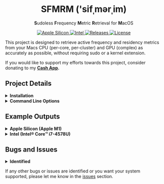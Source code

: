 <h1 align="center" style="">SFMRM  ('sifˌmərˌim)</h1>

<p align="center">
   <b>S</b>udoless <b>F</b>requency <b>M</b>etric <b>R</b>etrieval for <b>M</b>acOS
</p>
<p align="center">
    <a href="">
       <img alt="Apple Silicon" src="https://img.shields.io/badge/Apple_Silicon-M1_Support-red.svg"/>
    </a>
    <a href="">
       <img alt="Intel" src="https://img.shields.io/badge/Intel-Full_Support-orange.svg"/>
    </a>
    <a href="https://github.com/BitesPotatoBacks/SFMRM/releases">
        <img alt="Releases" src="https://img.shields.io/github/release/BitesPotatoBacks/SFMRM.svg"/>
    </a>
    <a href="https://cash.app/$bitespotatobacks">
        <img alt="License" src="https://img.shields.io/badge/donate-Cash_App-default.svg"/>
    </a>
    <br>
</p>

This project is designed to retrieve active frequency and residency metrics from your Macs CPU (per-core, per-cluster) and GPU (complex) as accurately as possible, without requiring sudo or a kernel extension.



If you would like to support my efforts towards this project, consider donating to my **[Cash App](https://cash.app/$bitespotatobacks).**

## Project Details

<details>
<summary><strong>Installation</strong></summary>
   
### 1. Download
Download the file named `SFMRM.sh` from the [latest release](https://github.com/BitesPotatoBacks/SFMRM/releases) (or [click here](https://github.com/BitesPotatoBacks/SFMRM/releases/download/v0.1.0/SFMRM.sh) for a direct download). This is the script that manages the versions for your systems architecture specific binaries (which are the files that actually retrieve your metrics). You may download the `.zip` files for these binaries if you wish, but I recommend using `SFMRM.sh` if you want the latest features and bug fixes without having to lift a finger.
   
### 2. Preparation
`cd` into your Downloads folder via the Terminal, and fix the file permissions of your binary using this terminal command:
```
chmod 755 ./SFMRM.sh
```
### 3. Running
To view your systems metrics, you now may run `./SFMRM.sh` alongside any command line option available to your architecture (documented in next section).
</details>
  
<details>
<summary><strong>Command Line Options</strong></summary>
   
   Here are the available command line options. Please note some options are architecture specific.
   
```
  -h | --help             show this message
  -v | --version          print version number

  -l | --loop-rate <N>    set output loop rate (0=infinite) [default: disabled]
  -i | --sample-rate <N>  set data sampling interval [default: 1000ms]
   
  -c | --hide-cores       hide per-core frequency and residency metrics
  -g | --gpu-only         only show GPU complex frequency and residency metrics
   
  -p | --pkg-only         only show CPU Package frequency and residency metrics (x86_64)

  -e | --ecpu-only        only show E-Cluster frequency and residency metrics   (arm64)
  -p | --pcpu-only        only show P-Cluster frequency and residency metrics   (arm64)
  -s | --state-freqs      show state frequency distributions for all groups     (arm64)

```
   
</details>
   

  
  ## Example Outputs
  
  <details>
<summary><strong>Apple Silicon (Apple M1) </strong></summary>
     
Here is an example of `SFMRM.sh`'s output (using binary `sfmrm-arm64-client`) on an M1 Mac Mini:
     
```
*** Sampling: Apple M1 [T8103] (4P+4E+8GPU) ***

**** "Icestorm" Efficiency Cluster Metrics ****

E-Cluster [0]  HW Active Frequency: 974 MHz
E-Cluster [0]  HW Active Residency: 99.851%
E-Cluster [0]  Idle Frequency:      0.149%

  Core 0:
          Active Frequency: 973 MHz
          Active Residency: 86.764%
          Idle Residency:   13.236%
  Core 1:
          Active Frequency: 974 MHz
          Active Residency: 85.823%
          Idle Residency:   14.177%
  Core 2:
          Active Frequency: 973 MHz
          Active Residency: 85.298%
          Idle Residency:   14.702%
  Core 3:
          Active Frequency: 973 MHz
          Active Residency: 83.335%
          Idle Residency:   16.665%

**** "Firestorm" Performance Cluster Metrics ****

P-Cluster [0]  HW Active Frequency: 2993 MHz
P-Cluster [0]  HW Active Residency: 0.120%
P-Cluster [0]  Idle Frequency:      99.880%

  Core 4:
          Active Frequency: 3084 MHz
          Active Residency: 0.114%
          Idle Residency:   99.886%
  Core 5:
          Active Frequency: 0 MHz
          Active Residency: 0.000%
          Idle Residency:   100.000%
  Core 6:
          Active Frequency: 600 MHz
          Active Residency: 0.004%
          Idle Residency:   99.996%
  Core 7:
          Active Frequency: 0 MHz
          Active Residency: 0.000%
          Idle Residency:   100.000%

**** Integrated Graphics Metrics ****

GPU  Active Frequency: 706 MHz
GPU  Active Residency: 0.220%
GPU  Idle Frequency:   99.780%
```
  </details>
  
  <details>
<summary><strong>Intel (Intel® Core™ i7-4578U)</strong></summary>
     
Here is an example of `SFMRM.sh`'s output (using binary `sfmrm-x86_64-client`) on an 13" MacBook Pro with an Intel® Core™ i7-4578U:
     
```
*** Sampling: Intel(R) Core(TM) i7-4578U CPU @ 3.00GHz ***

**** Package Metrics ****

Package  Performance Limiters: MAX_TURBO_LIMIT
Package  Maximum Turbo Boost:  3500 MHz

Package  Active Frequency: 1253 MHz
Package  Active Residency: 4.00% 
Package  Idle Residency:   96.00% 

  Core 0:
          Active Frequency: 1337 MHz
          Active Residency: 10.00% 
          Idle Residency:   90.00% 
  Core 1:
          Active Frequency: 1525 MHz
          Active Residency: 1.98% 
          Idle Residency:   98.02% 
  Core 2:
          Active Frequency: 3500 MHz
          Active Residency: 4.00% 
          Idle Residency:   96.00% 
  Core 3:
          Active Frequency: 0 MHz
          Active Residency: 0.00% 
          Idle Residency:   100.00% 

**** Integrated Graphics Metrics ****

iGPU  Performance Limiters: VR_ICCMAX

iGPU  Active Residency: 2.00%
iGPU  Idle Frequency:   98.00%
```
     
  </details>
   
   <!--
## Reading
   
<details>
<summary><strong>Benefits of SFMRM over Powermetrics for Frequency Metric Retrieval</strong></summary>
   
### On Apple Silicon
SFMRM can access the same frequency and residency metrics as Powermetrics does, without needing `sudo` or a kernel extension. SFMRM also offers performance cluster, efficency cluster, and GPU compelx core counts, as well as CPU codenames. No need for `sudo` or a kernel extension.
      
### On Intel
SFMRM does not access the same information for frequency metrics as does Powermetrcis, but it uses highly accurate assembely to retrieve the same data. SFMRM does access the same information that Powermetrics uses for reporting CPU performance limiters, though. SFMRM also offers some metrics that Powermetrics doesn't; such as iGPU performance limiters, CPU maximum Turbo Boost speed, and active residencies. No need for `sudo` or a kernel extension.

      
      
   </details>
-->
## Bugs and Issues
<details>
<summary><strong>Identified</strong></summary>
   
- Outputs on M1 Pro/Max/Ultra may not work as expected (IOReport entries unknown)
   
   </details>
   
If any other bugs or issues are identified or you want your system supported, please let me know in the [issues](https://github.com/BitesPotatoBacks/SFMRM/issues) section.

